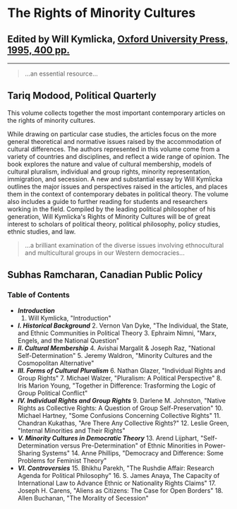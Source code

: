 # The Rights of Minority Cultures

## Edited by Will Kymlicka, [Oxford University Press, 1995, 400 pp.](http://ukcatalogue.oup.com/product/9780198781011.do?keyword=The+Rights+of+Minority+Cultures&sortby=bestMatches) 

---

> ...an essential resource...
>
## Tariq Modood, Political Quarterly 

This volume collects together the most important contemporary articles on the rights of minority cultures.

While drawing on particular case studies, the articles focus on the more general theoretical and normative issues raised by the accommodation of cultural differences. The authors represented in this volume come from a variety of countries and disciplines, and reflect a wide range of opinion. The book explores the nature and value of cultural membership, models of cultural pluralism, individual and group rights, minority representation, immigration, and secession. A new and substantial essay by Will Kymlicka outlines the major issues and perspectives raised in the articles, and places them in the context of contemporary debates in political theory. The volume also includes a guide to further reading for students and researchers working in the field. Compiled by the leading political philosopher of his generation, Will Kymlicka's Rights of Minority Cultures will be of great interest to scholars of political theory, political philosophy, policy studies, ethnic studies, and law.

> ...a brilliant examination of the diverse issues involving ethnocultural and multicultural groups in our Western democracies...
>
## Subhas Ramcharan, Canadian Public Policy 

### Table of Contents

- **_Introduction_**
  1. Will Kymlicka, "Introduction"
- **_I. Historical Background_**
  2. Vernon Van Dyke, "The Individual, the State, and Ethnic Communities in Political Theory
  3. Ephraim Nimni, "Marx, Engels, and the National Question"
- **_II. Cultural Membership_**
  4. Avishai Margalit & Joseph Raz, "National Self-Determination"
  5. Jeremy Waldron, "Minority Cultures and the Cosmopolitan Alternative"
- **_III. Forms of Cultural Pluralism_**
  6. Nathan Glazer, "Individual Rights and Group Rights"
  7. Michael Walzer, "Pluralism: A Political Perspective"
  8. Iris Marion Young, "Together in Difference: Trasforming the Logic of Group Political Conflict"
- **_IV. Individual Rights and Group Rights_**
  9. Darlene M. Johnston, "Native Rights as Collective Rights: A Question of Group Self-Preservation"
  10. Michael Hartney, "Some Confusions Concerning Collective Rights"
  11. Chandran Kukathas, "Are There Any Collective Rights?"
  12. Leslie Green, "Internal Minorities and Their Rights"
- **_V. Minority Cultures in Democratic Theory_**
  13. Arend Lijphart, "Self-Determination versus Pre-Determination" of Ethnic Minorities in Power-Sharing Systems"
  14. Anne Phillips, "Democracy and Difference: Some Problems for Feminist Theory"
- **_VI. Controversies_**
  15. Bhikhu Parekh, "The Rushdie Affair: Research Agenda for Political Philosophy"
  16. S. James Anaya, The Capacity of International Law to Advance Ethnic or Nationality Rights Claims"
  17. Joseph H. Carens, "Aliens as Citizens: The Case for Open Borders"
  18. Allen Buchanan, "The Morality of Secession"
